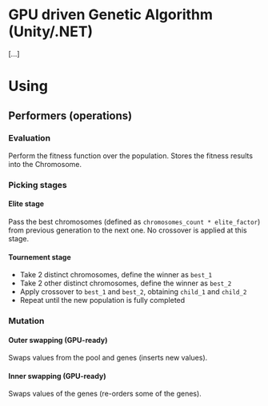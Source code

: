 # GPU driven Genetic Algorithm (Unity/.NET)

[...]

# Using

## Performers (operations)

### Evaluation

Perform the fitness function over the population.
Stores the fitness results into the Chromosome.

### Picking stages

#### Elite stage 
  Pass the best chromosomes (defined as `chromosomes_count * elite_factor`) from previous generation to the next one. No crossover is applied at this stage.
  
#### Tournement stage
  * Take 2 distinct chromosomes, define the winner as `best_1`
  * Take 2 other distinct chromosomes, define the winner as `best_2`
  * Apply crossover to `best_1` and `best_2`, obtaining `child_1` and `child_2`
  * Repeat until the new population is fully completed
  
### Mutation

#### Outer swapping (GPU-ready)
  Swaps values from the pool and genes (inserts new values).
  
#### Inner swapping (GPU-ready)
  Swaps values of the genes (re-orders some of the genes).
